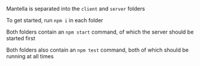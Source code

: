 Mantella is separated into the `client` and `server` folders 

To get started, run `npm i` in each folder

Both folders contain an `npm start` command, of which the server should be started first

Both folders also contain an `npm test` command, both of which should be running at all times
